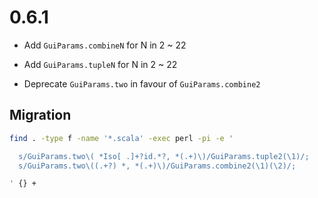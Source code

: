 # 0.6.1

* Add `GuiParams.combineN` for N in 2 ~ 22

* Add `GuiParams.tupleN` for N in 2 ~ 22

* Deprecate `GuiParams.two` in favour of `GuiParams.combine2`


## Migration

```sh
find . -type f -name '*.scala' -exec perl -pi -e '

  s/GuiParams.two\( *Iso[ .]+?id.*?, *(.+)\)/GuiParams.tuple2(\1)/;
  s/GuiParams.two\((.+?) *, *(.+)\)/GuiParams.combine2(\1)(\2)/;

' {} +
```
